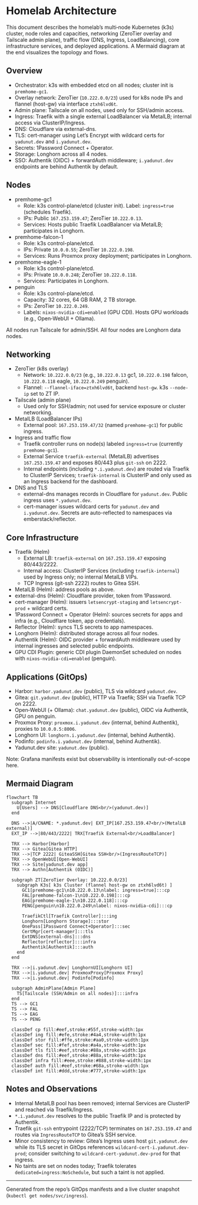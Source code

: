 # Homelab Architecture

This document describes the homelab’s multi‑node Kubernetes (k3s) cluster, node roles and capacities, networking (ZeroTier overlay and Tailscale admin plane), traffic flow (DNS, Ingress, LoadBalancing), core infrastructure services, and deployed applications. A Mermaid diagram at the end visualizes the topology and flows.

## Overview
- Orchestrator: k3s with embedded etcd on all nodes; cluster init is `premhome-gc1`.
- Overlay network: ZeroTier (`10.222.0.0/23`) used for k8s node IPs and flannel (host-gw) via interface `ztxh6lvd6t`.
- Admin plane: Tailscale on all nodes, used only for SSH/admin access.
- Ingress: Traefik with a single external LoadBalancer via MetalLB; internal access via ClusterIP/Ingress.
- DNS: Cloudflare via external-dns.
- TLS: cert-manager using Let’s Encrypt with wildcard certs for `yadunut.dev` and `i.yadunut.dev`.
- Secrets: 1Password Connect + Operator.
- Storage: Longhorn across all 4 nodes.
- SSO: Authentik (OIDC) + forwardAuth middleware; `i.yadunut.dev` endpoints are behind Authentik by default.

## Nodes
- premhome-gc1
  - Role: k3s control-plane/etcd (cluster init). Label: `ingress=true` (schedules Traefik).
  - IPs: Public `167.253.159.47`; ZeroTier `10.222.0.13`.
  - Services: Hosts public Traefik LoadBalancer via MetalLB; participates in Longhorn.
- premhome-falcon-1
  - Role: k3s control-plane/etcd.
  - IPs: Private `10.0.0.55`; ZeroTier `10.222.0.198`.
  - Services: Runs Proxmox proxy deployment; participates in Longhorn.
- premhome-eagle-1
  - Role: k3s control-plane/etcd.
  - IPs: Private `10.0.0.248`; ZeroTier `10.222.0.118`.
  - Services: Participates in Longhorn.
- penguin
  - Role: k3s control-plane/etcd.
  - Capacity: 32 cores, 64 GB RAM, 2 TB storage.
  - IPs: ZeroTier `10.222.0.249`.
  - Labels: `nixos-nvidia-cdi=enabled` (GPU CDI). Hosts GPU workloads (e.g., Open‑WebUI + Ollama).

All nodes run Tailscale for admin/SSH. All four nodes are Longhorn data nodes.

## Networking
- ZeroTier (k8s overlay)
  - Network: `10.222.0.0/23` (e.g., `10.222.0.13` gc1, `10.222.0.198` falcon, `10.222.0.118` eagle, `10.222.0.249` penguin).
  - Flannel: `--flannel-iface=ztxh6lvd6t`, backend `host-gw`. k3s `--node-ip` set to ZT IP.
- Tailscale (admin plane)
  - Used only for SSH/admin; not used for service exposure or cluster networking.
- MetalLB (LoadBalancer IPs)
  - External pool: `167.253.159.47/32` (named `premhome-gc1`) for public ingress.
- Ingress and traffic flow
  - Traefik controller runs on node(s) labeled `ingress=true` (currently `premhome-gc1`).
  - External Service `traefik-external` (MetalLB) advertises `167.253.159.47` and exposes 80/443 plus `git-ssh` on 2222.
  - Internal endpoints (including `*.i.yadunut.dev`) are routed via Traefik to ClusterIP Services; `traefik-internal` is ClusterIP and only used as an Ingress backend for the dashboard.
- DNS and TLS
  - external-dns manages records in Cloudflare for `yadunut.dev`. Public ingress uses `*.yadunut.dev`.
  - cert-manager issues wildcard certs for `yadunut.dev` and `i.yadunut.dev`. Secrets are auto-reflected to namespaces via emberstack/reflector.

## Core Infrastructure
- Traefik (Helm)
  - External LB: `traefik-external` on `167.253.159.47` exposing 80/443/2222.
  - Internal access: ClusterIP Services (including `traefik-internal`) used by Ingress only; no internal MetalLB VIPs.
  - TCP Ingress (git-ssh 2222) routes to Gitea SSH.
- MetalLB (Helm): address pools as above.
- external-dns (Helm): Cloudflare provider, token from 1Password.
- cert-manager (Helm): issuers `letsencrypt-staging` and `letsencrypt-prod` + wildcard certs.
- 1Password Connect + Operator (Helm): sources secrets for apps and infra (e.g., Cloudflare token, app credentials).
- Reflector (Helm): syncs TLS secrets to app namespaces.
- Longhorn (Helm): distributed storage across all four nodes.
- Authentik (Helm): OIDC provider + forwardAuth middleware used by internal ingresses and selected public endpoints.
- GPU CDI Plugin: generic CDI plugin DaemonSet scheduled on nodes with `nixos-nvidia-cdi=enabled` (penguin).

## Applications (GitOps)
- Harbor: `harbor.yadunut.dev` (public), TLS via wildcard `yadunut.dev`.
- Gitea: `git.yadunut.dev` (public), HTTP via Traefik; SSH via Traefik TCP on 2222.
- Open‑WebUI (+ Ollama): `chat.yadunut.dev` (public), OIDC via Authentik, GPU on penguin.
- Proxmox Proxy: `proxmox.i.yadunut.dev` (internal, behind Authentik), proxies to `10.0.0.5:8006`.
- Longhorn UI: `longhorn.i.yadunut.dev` (internal, behind Authentik).
- Podinfo: `podinfo.i.yadunut.dev` (internal, behind Authentik).
- Yadunut.dev site: `yadunut.dev` (public).

Note: Grafana manifests exist but observability is intentionally out-of-scope here.

## Mermaid Diagram
```mermaid
flowchart TB
  subgraph Internet
    U[Users] --> DNS[Cloudflare DNS<br/>(yadunut.dev)]
  end

  DNS -->|A/CNAME: *.yadunut.dev| EXT_IP[167.253.159.47<br/>(MetalLB external)]
  EXT_IP -->|80/443/2222| TRX[Traefik External<br/>LoadBalancer]

  TRX --> Harbor[Harbor]
  TRX --> Gitea[Gitea HTTP]
  TRX -->|TCP 2222| GiteaSSH[Gitea SSH<br/>(IngressRouteTCP)]
  TRX --> OpenWebUI[Open‑WebUI]
  TRX --> Site[yadunut.dev app]
  TRX --> Authn[Authentik (OIDC)]

  subgraph ZT[ZeroTier Overlay: 10.222.0.0/23]
    subgraph K3s[ k3s Cluster (flannel host-gw on ztxh6lvd6t) ]
      GC1[premhome-gc1\n10.222.0.13\nlabel: ingress=true]:::cp
      FAL[premhome-falcon-1\n10.222.0.198]:::cp
      EAG[premhome-eagle-1\n10.222.0.118]:::cp
      PENG[penguin\n10.222.0.249\nlabel: nixos-nvidia-cdi]:::cp

      TraefikCtl[Traefik Controller]:::ing
      Longhorn[Longhorn Storage]:::stor
      OnePass[1Password Connect+Operator]:::sec
      CertMgr[cert-manager]:::tls
      ExtDNS[external-dns]:::dns
      Reflector[reflector]:::infra
      Authentik[Authentik]:::auth
    end
  end

  TRX -->|i.yadunut.dev| LonghornUI[Longhorn UI]
  TRX -->|i.yadunut.dev| ProxmoxProxy[Proxmox Proxy]
  TRX -->|i.yadunut.dev| Podinfo[Podinfo]

  subgraph AdminPlane[Admin Plane]
    TS[Tailscale (SSH/Admin on all nodes)]:::infra
  end
  TS --> GC1
  TS --> FAL
  TS --> EAG
  TS --> PENG

  classDef cp fill:#eef,stroke:#55f,stroke-width:1px
  classDef ing fill:#efe,stroke:#4a4,stroke-width:1px
  classDef stor fill:#ffe,stroke:#aa0,stroke-width:1px
  classDef sec fill:#fef,stroke:#a4a,stroke-width:1px
  classDef tls fill:#eef,stroke:#88a,stroke-width:1px
  classDef dns fill:#eef,stroke:#88a,stroke-width:1px
  classDef infra fill:#eee,stroke:#888,stroke-width:1px
  classDef auth fill:#eef,stroke:#68a,stroke-width:1px
  classDef int fill:#ddd,stroke:#777,stroke-width:1px
```

## Notes and Observations
- Internal MetalLB pool has been removed; internal Services are ClusterIP and reached via Traefik/Ingress.
- `*.i.yadunut.dev` resolves to the public Traefik IP and is protected by Authentik.
- Traefik `git-ssh` entrypoint (2222/TCP) terminates on `167.253.159.47` and routes via `IngressRouteTCP` to Gitea’s SSH service.
- Minor consistency to review: Gitea’s Ingress uses host `git.yadunut.dev` while its TLS secret in GitOps references `wildcard-cert-i.yadunut.dev-prod`; consider switching to `wildcard-cert-yadunut.dev-prod` for that ingress.
- No taints are set on nodes today; Traefik tolerates `dedicated=ingress:NoSchedule`, but such a taint is not applied.

---
Generated from the repo’s GitOps manifests and a live cluster snapshot (`kubectl get nodes/svc/ingress`).
